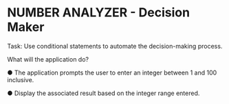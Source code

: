 # NUMBER ANALYZER - Decision Maker
Task: Use conditional statements to automate the decision-making process.

What will the application do?

● The application prompts the user to enter an integer between 1 and 100
inclusive.

● Display the associated result based on the integer range entered.
